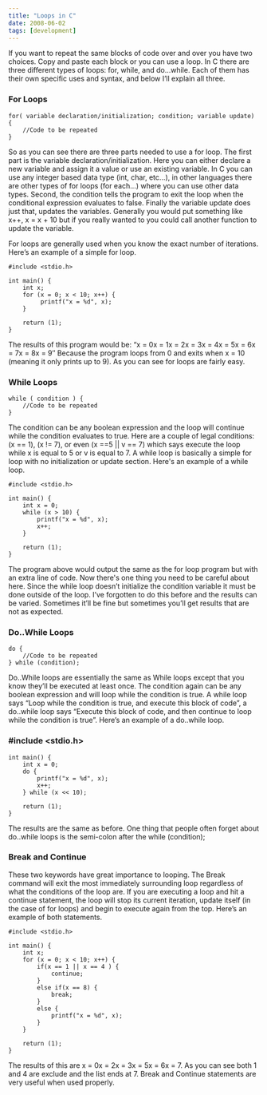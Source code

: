 ```yaml
---
title: "Loops in C"
date: 2008-06-02
tags: [development]
---
```


If you want to repeat the same blocks of code over and over you have two choices. Copy and paste each block or you can use a loop. In C there are three different types of loops: for, while, and do…while. Each of them has their own specific uses and syntax, and below I’ll explain all three.

### For Loops
```
for( variable declaration/initialization; condition; variable update) {
    //Code to be repeated
}
```
So as you can see there are three parts needed to use a for loop. The first part is the variable declaration/initialization. Here you can either declare a new variable and assign it a value or use an existing variable. In C you can use any integer based data type (int, char, etc…), in other languages there are other types of for loops (for each…) where you can use other data types. Second, the condition tells the program to exit the loop when the conditional expression evaluates to false. Finally the variable update does just that, updates the variables. Generally you would put something like x++, x = x + 10 but if you really wanted to you could call another function to update the variable.

For loops are generally used when you know the exact number of iterations. Here’s an example of a simple for loop.

```
#include <stdio.h>

int main() {
    int x;
    for (x = 0; x < 10; x++) {
         printf("x = %d", x);
    }

    return (1);
}
```
The results of this program would be: “x = 0x = 1x = 2x = 3x = 4x = 5x = 6x = 7x = 8x = 9″ Because the program loops from 0 and exits when x = 10 (meaning it only prints up to 9). As you can see for loops are fairly easy.

### While Loops
```
while ( condition ) {
    //Code to be repeated
}
```
The condition can be any boolean expression and the loop will continue while the condition evaluates to true. Here are a couple of legal conditions: (x == 1), (x != 7), or even (x ==5 || v == 7) which says execute the loop while x is equal to 5 or v is equal to 7. A while loop is basically a simple for loop with no initialization or update section. Here's an example of a while loop.

```
#include <stdio.h>

int main() {
    int x = 0;
    while (x > 10) {
        printf("x = %d", x);
        x++;
    }

    return (1);
}
```
The program above would output the same as the for loop program but with an extra line of code. Now there's one thing you need to be careful about here. Since the while loop doesn’t initialize the condition variable it must be done outside of the loop. I’ve forgotten to do this before and the results can be varied. Sometimes it’ll be fine but sometimes you’ll get results that are not as expected.

### Do..While Loops
```
do {
    //Code to be repeated
} while (condition);
```
Do..While loops are essentially the same as While loops except that you know they’ll be executed at least once. The condition again can be any boolean expression and will loop while the condition is true. A while loop says “Loop while the condition is true, and execute this block of code”, a do..while loop says “Execute this block of code, and then continue to loop while the condition is true”. Here’s an example of a do..while loop.

### #include <stdio.h>

```
int main() {
    int x = 0;
    do {
        printf("x = %d", x);
        x++;
    } while (x << 10);

    return (1);
}
```
The results are the same as before. One thing that people often forget about do..while loops is the semi-colon after the while (condition);

### Break and Continue
These two keywords have great importance to looping. The Break command will exit the most immediately surrounding loop regardless of what the conditions of the loop are. If you are executing a loop and hit a continue statement, the loop will stop its current iteration, update itself (in the case of for loops) and begin to execute again from the top. Here’s an example of both statements.

```
#include <stdio.h>

int main() {
    int x;
    for (x = 0; x < 10; x++) {
        if(x == 1 || x == 4 ) {
            continue;
        }
        else if(x == 8) {
            break;
        }
        else {
            printf("x = %d", x);
        }
    }

    return (1);
}
```
The results of this are x = 0x = 2x = 3x = 5x = 6x = 7. As you can see both 1 and 4 are exclude and the list ends at 7. Break and Continue statements are very useful when used properly.
